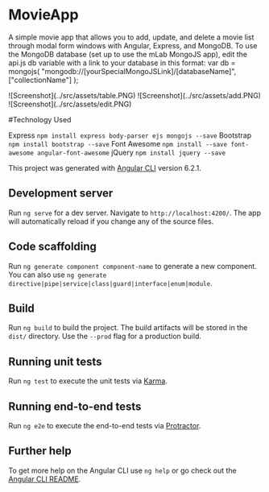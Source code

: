 # MovieApp

A simple movie app that allows you to add, update, and delete a movie list through modal form windows with Angular, Express, and MongoDB. To use the MongoDB database (set up to use the mLab MongoJS app), edit the api.js db variable with a link to your database in this format:
var db = mongojs(
"mongodb://[yourSpecialMongoJSLink]/[databaseName]",
["collectionName"]
);

![Screenshot]\(../src/assets/table.PNG)
![Screenshot]\(../src/assets/add.PNG)
![Screenshot]\(../src/assets/edit.PNG)

#Technology Used

Express
`npm install express body-parser ejs mongojs --save`
Bootstrap
`npm install bootstrap --save`
Font Awesome
`npm install --save font-awesome angular-font-awesome`
jQuery
`npm install jquery --save`

This project was generated with [Angular CLI](https://github.com/angular/angular-cli) version 6.2.1.

## Development server

Run `ng serve` for a dev server. Navigate to `http://localhost:4200/`. The app will automatically reload if you change any of the source files.

## Code scaffolding

Run `ng generate component component-name` to generate a new component. You can also use `ng generate directive|pipe|service|class|guard|interface|enum|module`.

## Build

Run `ng build` to build the project. The build artifacts will be stored in the `dist/` directory. Use the `--prod` flag for a production build.

## Running unit tests

Run `ng test` to execute the unit tests via [Karma](https://karma-runner.github.io).

## Running end-to-end tests

Run `ng e2e` to execute the end-to-end tests via [Protractor](http://www.protractortest.org/).

## Further help

To get more help on the Angular CLI use `ng help` or go check out the [Angular CLI README](https://github.com/angular/angular-cli/blob/master/README.md).
